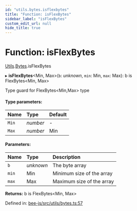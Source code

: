 ```yaml
---
id: "utils.bytes.isflexbytes"
title: "Function: isFlexBytes"
sidebar_label: "isFlexBytes"
custom_edit_url: null
hide_title: true
---
```


# Function: isFlexBytes

[Utils](../modules/utils.md).[Bytes](../modules/utils.bytes.md).isFlexBytes

▸ **isFlexBytes**<Min, Max\>(`b`: *unknown*, `min`: Min, `max`: Max): b is FlexBytes<Min, Max\>

Type guard for FlexBytes<Min,Max\> type

#### Type parameters:

Name | Type | Default |
:------ | :------ | :------ |
`Min` | *number* | - |
`Max` | *number* | Min |

#### Parameters:

Name | Type | Description |
:------ | :------ | :------ |
`b` | *unknown* | The byte array   |
`min` | Min | Minimum size of the array   |
`max` | Max | Maximum size of the array    |

**Returns:** b is FlexBytes<Min, Max\>

Defined in: [bee-js/src/utils/bytes.ts:57](https://github.com/ethersphere/bee-js/blob/9a547fe/src/utils/bytes.ts#L57)
